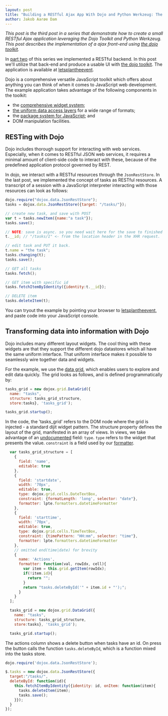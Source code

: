 ```yaml
---
layout: post
title: "Building a RESTful Ajax App With Dojo and Python Werkzeug: The front-end"
author: Jakob Aarøe Dam
---
```


<em>This post is the third post in a series that demonstrate how to
create a small RESTful Ajax application leveraging the Dojo Toolkit
and Python Werkzeug. This post describes the implementation of a ajax
front-end using <a href="http://http://dojotoolkit.org/">the dojo
toolkit</a>.</em>

<p>In <a href="">part two</a> of this series we implemented a RESTful backend. In
this post we'll utilize that back-end and produce a usable UI
with <a href="http://http://dojotoolkit.org/">the dojo
toolkit</a>. The application is available
at <a href="http://letsplantheevent.appspot.com/">letsplantheevent</a>.</p>

<p>Dojo is a comprehensive versatile JavaScript toolkit which offers
about anything you can think of when it comes to JavaScript web
development. The example application takes advantage of the following
components in the toolkit:
<ul>
  <li>the <a href="http://dojocampus.org/explorer/#Dijit">comprehensive widget system</a>;</li>
  <li><a href="http://docs.dojocampus.org/dojo/data">the uniform data
  access layers</a> for a wide range of formats;</li>
  <li>the <a href="http://dojocampus.org/content/2008/06/03/understanding-dojodeclare-dojorequire-and-dojoprovide/">package
  system for JavaScript</a>; and</li>
  <li>DOM manipulation facilities.</li>
</ul>
</p>

<h2>RESTing with Dojo</h2> 
<p>Dojo includes thorough support for interacting with web
services. Especially, when it comes to RESTful JSON web services, it
requires a minimal amount of client-side code to interact with these,
because of the predefined application protocol governed by REST.</p>

<p>In dojo, we interact with a RESTful resources through
the <code>JsonRestStore</code>. In the last post, we implemented the
concept of tasks as RESTful resources. A transcript of a session with
a JavaScript interpreter interacting with those resources can look as
follows:</p>

``` javascript
dojo.require("dojox.data.JsonRestStore"); 
tasks = dojox.data.JsonRestStore({target: "/tasks/"});

// create new task, and save with POST
var t = tasks.newItem({name:"a task"});
tasks.save();

// NOTE: save is async. so you need wait here for the save to finished (or use a deferred)
t.__id; // "/tasks/1" <- from the location header in the XHR request.

// edit task and PUT it back.
t.name = "the task";
tasks.changing(t);
tasks.save();

// GET all tasks
tasks.fetch();

// GET item with specific id
tasks.fetchItemByIdentity({identity:t.__id});

// DELETE item
tasks.deleteItem(t);
```

You can tryout the example by pointing your browser
to <a href="http://letsplantheevent.appspot.com/">letsplantheevent</a>,
and paste code into your JavaScript console.

<h2>Transforming data into information with Dojo</h2>

<p>Dojo includes many different layout widgets. The cool thing with
these widgets are that they support the different dojo datastores
which all have the same uniform interface. That uniform interface
makes it possible to seamlessly wire together data and widgets.</p>

<p>For the example, we use
the <a href="http://dojocampus.org/explorer/#Dojox_Grid_Basic">data
grid</a>, which enables users to explore and edit data quickly. The
grid looks as follows, and is defined programmatically by:
</p>

``` javascript
tasks_grid = new dojox.grid.DataGrid({
  name: "tasks",
  structure: tasks_grid_structure, 
  store:tasks}, 'tasks_grid');

tasks_grid.startup();
```

In the code, the 'tasks_grid' refers to the DOM node where the grid is
injected - a standard dijit widget pattern. The structure property
defines the layout of the grid, manifested in an array of views. In
views, we take advantage of an
<a href="http://docs.dojocampus.org/dojox/grid/DataGrid">undocumented</a>
field: <code>type</code>. <code>type</code> refers to the widget that
presents the value.
<code>constraint</code> is a field used by
our <a href="https://github.com/jakobadam/letsplantheevent/blob/master/static/js/lpte/formatters.js">formatter</a>.

```javascript
  var tasks_grid_structure = [
    { 
      field: 'name',
      editable: true
    },
    {
      field: 'startdate',
      width: '70px',
      editable: true,
      type: dojox.grid.cells.DateTextBox,
      constraint: {formatLength: 'long', selector: "date"},
      formatter: lpte.formatters.datetimeFormatter
    },
    {
      field: 'starttime',
      width: '70px',
      editable: true,
      type: dojox.grid.cells.TimeTextBox,
      constraint: {timePattern: "HH:mm", selector: "time"},
      formatter: lpte.formatters.datetimeFormatter
    },
    // omitted end(time|date) for brevity
    {
      name: 'Actions',
      formatter: function(val, rowIdx, cell){
        var item = this.grid.getItem(rowIdx);
        if(!item.id){
          return "";
        }
        return "tasks.deleteById('" + item.id + "');";
      }
    }
  ];

  tasks_grid = new dojox.grid.DataGrid({
    name: "tasks",
    structure: tasks_grid_structure, 
    store:tasks}, 'tasks_grid');

  tasks_grid.startup();
```

The actions column shows a delete button when tasks have an id. On
press the button calls the function <code>tasks.deleteById</code>,
which is a function mixed into the tasks store.  

```javascript
dojo.require('dojox.data.JsonRestStore');

$.tasks = new dojox.data.JsonRestStore({
  target:"/tasks/", 
  deleteById: function(id){
    this.fetchItemByIdentity({identity: id, onItem: function(item){
      tasks.deleteItem(item);
      tasks.save();
    }});
  }
});
```
